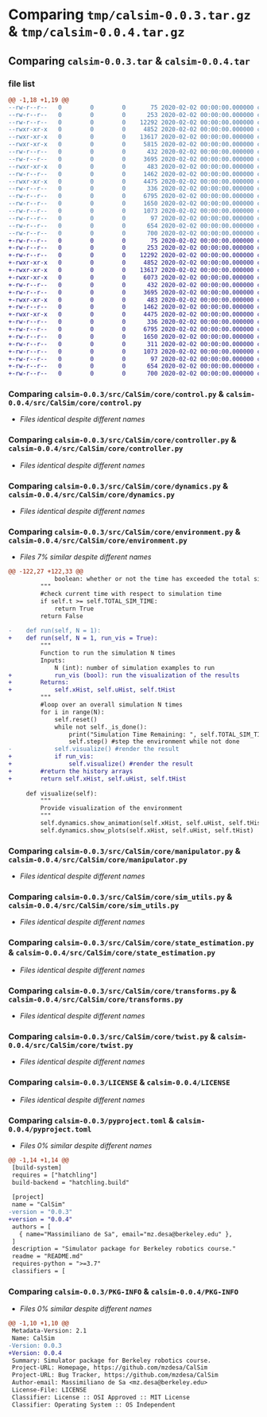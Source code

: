 # Comparing `tmp/calsim-0.0.3.tar.gz` & `tmp/calsim-0.0.4.tar.gz`

## Comparing `calsim-0.0.3.tar` & `calsim-0.0.4.tar`

### file list

```diff
@@ -1,18 +1,19 @@
--rw-r--r--   0        0        0       75 2020-02-02 00:00:00.000000 calsim-0.0.3/src/CalSim/__init__.py
--rw-r--r--   0        0        0      253 2020-02-02 00:00:00.000000 calsim-0.0.3/src/CalSim/core/__init__.py
--rw-r--r--   0        0        0    12292 2020-02-02 00:00:00.000000 calsim-0.0.3/src/CalSim/core/control.py
--rwxr-xr-x   0        0        0     4852 2020-02-02 00:00:00.000000 calsim-0.0.3/src/CalSim/core/controller.py
--rwxr-xr-x   0        0        0    13617 2020-02-02 00:00:00.000000 calsim-0.0.3/src/CalSim/core/dynamics.py
--rwxr-xr-x   0        0        0     5815 2020-02-02 00:00:00.000000 calsim-0.0.3/src/CalSim/core/environment.py
--rw-r--r--   0        0        0      432 2020-02-02 00:00:00.000000 calsim-0.0.3/src/CalSim/core/exceptions.py
--rw-r--r--   0        0        0     3695 2020-02-02 00:00:00.000000 calsim-0.0.3/src/CalSim/core/manipulator.py
--rwxr-xr-x   0        0        0      483 2020-02-02 00:00:00.000000 calsim-0.0.3/src/CalSim/core/run_simulation.py
--rw-r--r--   0        0        0     1462 2020-02-02 00:00:00.000000 calsim-0.0.3/src/CalSim/core/sim_utils.py
--rwxr-xr-x   0        0        0     4475 2020-02-02 00:00:00.000000 calsim-0.0.3/src/CalSim/core/state_estimation.py
--rw-r--r--   0        0        0      336 2020-02-02 00:00:00.000000 calsim-0.0.3/src/CalSim/core/tests.py
--rw-r--r--   0        0        0     6795 2020-02-02 00:00:00.000000 calsim-0.0.3/src/CalSim/core/transforms.py
--rw-r--r--   0        0        0     1650 2020-02-02 00:00:00.000000 calsim-0.0.3/src/CalSim/core/twist.py
--rw-r--r--   0        0        0     1073 2020-02-02 00:00:00.000000 calsim-0.0.3/LICENSE
--rw-r--r--   0        0        0       97 2020-02-02 00:00:00.000000 calsim-0.0.3/README.md
--rw-r--r--   0        0        0      654 2020-02-02 00:00:00.000000 calsim-0.0.3/pyproject.toml
--rw-r--r--   0        0        0      700 2020-02-02 00:00:00.000000 calsim-0.0.3/PKG-INFO
+-rw-r--r--   0        0        0       75 2020-02-02 00:00:00.000000 calsim-0.0.4/src/CalSim/__init__.py
+-rw-r--r--   0        0        0      253 2020-02-02 00:00:00.000000 calsim-0.0.4/src/CalSim/core/__init__.py
+-rw-r--r--   0        0        0    12292 2020-02-02 00:00:00.000000 calsim-0.0.4/src/CalSim/core/control.py
+-rwxr-xr-x   0        0        0     4852 2020-02-02 00:00:00.000000 calsim-0.0.4/src/CalSim/core/controller.py
+-rwxr-xr-x   0        0        0    13617 2020-02-02 00:00:00.000000 calsim-0.0.4/src/CalSim/core/dynamics.py
+-rwxr-xr-x   0        0        0     6073 2020-02-02 00:00:00.000000 calsim-0.0.4/src/CalSim/core/environment.py
+-rw-r--r--   0        0        0      432 2020-02-02 00:00:00.000000 calsim-0.0.4/src/CalSim/core/exceptions.py
+-rw-r--r--   0        0        0     3695 2020-02-02 00:00:00.000000 calsim-0.0.4/src/CalSim/core/manipulator.py
+-rwxr-xr-x   0        0        0      483 2020-02-02 00:00:00.000000 calsim-0.0.4/src/CalSim/core/run_simulation.py
+-rw-r--r--   0        0        0     1462 2020-02-02 00:00:00.000000 calsim-0.0.4/src/CalSim/core/sim_utils.py
+-rwxr-xr-x   0        0        0     4475 2020-02-02 00:00:00.000000 calsim-0.0.4/src/CalSim/core/state_estimation.py
+-rw-r--r--   0        0        0      336 2020-02-02 00:00:00.000000 calsim-0.0.4/src/CalSim/core/tests.py
+-rw-r--r--   0        0        0     6795 2020-02-02 00:00:00.000000 calsim-0.0.4/src/CalSim/core/transforms.py
+-rw-r--r--   0        0        0     1650 2020-02-02 00:00:00.000000 calsim-0.0.4/src/CalSim/core/twist.py
+-rw-r--r--   0        0        0      311 2020-02-02 00:00:00.000000 calsim-0.0.4/tests/test_simulation_simple.py
+-rw-r--r--   0        0        0     1073 2020-02-02 00:00:00.000000 calsim-0.0.4/LICENSE
+-rw-r--r--   0        0        0       97 2020-02-02 00:00:00.000000 calsim-0.0.4/README.md
+-rw-r--r--   0        0        0      654 2020-02-02 00:00:00.000000 calsim-0.0.4/pyproject.toml
+-rw-r--r--   0        0        0      700 2020-02-02 00:00:00.000000 calsim-0.0.4/PKG-INFO
```

### Comparing `calsim-0.0.3/src/CalSim/core/control.py` & `calsim-0.0.4/src/CalSim/core/control.py`

 * *Files identical despite different names*

### Comparing `calsim-0.0.3/src/CalSim/core/controller.py` & `calsim-0.0.4/src/CalSim/core/controller.py`

 * *Files identical despite different names*

### Comparing `calsim-0.0.3/src/CalSim/core/dynamics.py` & `calsim-0.0.4/src/CalSim/core/dynamics.py`

 * *Files identical despite different names*

### Comparing `calsim-0.0.3/src/CalSim/core/environment.py` & `calsim-0.0.4/src/CalSim/core/environment.py`

 * *Files 7% similar despite different names*

```diff
@@ -122,27 +122,33 @@
             boolean: whether or not the time has exceeded the total simulation time
         """
         #check current time with respect to simulation time
         if self.t >= self.TOTAL_SIM_TIME:
             return True
         return False
     
-    def run(self, N = 1):
+    def run(self, N = 1, run_vis = True):
         """
         Function to run the simulation N times
         Inputs:
             N (int): number of simulation examples to run
+            run_vis (bool): run the visualization of the results
+        Returns:
+            self.xHist, self.uHist, self.tHist
         """
         #loop over an overall simulation N times
         for i in range(N):
             self.reset()
             while not self._is_done():
                 print("Simulation Time Remaining: ", self.TOTAL_SIM_TIME - self.t)
                 self.step() #step the environment while not done
-            self.visualize() #render the result
+            if run_vis:
+                self.visualize() #render the result
+        #return the history arrays
+        return self.xHist, self.uHist, self.tHist
             
     def visualize(self):
         """
         Provide visualization of the environment
         """
         self.dynamics.show_animation(self.xHist, self.uHist, self.tHist)
         self.dynamics.show_plots(self.xHist, self.uHist, self.tHist)
```

### Comparing `calsim-0.0.3/src/CalSim/core/manipulator.py` & `calsim-0.0.4/src/CalSim/core/manipulator.py`

 * *Files identical despite different names*

### Comparing `calsim-0.0.3/src/CalSim/core/sim_utils.py` & `calsim-0.0.4/src/CalSim/core/sim_utils.py`

 * *Files identical despite different names*

### Comparing `calsim-0.0.3/src/CalSim/core/state_estimation.py` & `calsim-0.0.4/src/CalSim/core/state_estimation.py`

 * *Files identical despite different names*

### Comparing `calsim-0.0.3/src/CalSim/core/transforms.py` & `calsim-0.0.4/src/CalSim/core/transforms.py`

 * *Files identical despite different names*

### Comparing `calsim-0.0.3/src/CalSim/core/twist.py` & `calsim-0.0.4/src/CalSim/core/twist.py`

 * *Files identical despite different names*

### Comparing `calsim-0.0.3/LICENSE` & `calsim-0.0.4/LICENSE`

 * *Files identical despite different names*

### Comparing `calsim-0.0.3/pyproject.toml` & `calsim-0.0.4/pyproject.toml`

 * *Files 0% similar despite different names*

```diff
@@ -1,14 +1,14 @@
 [build-system]
 requires = ["hatchling"]
 build-backend = "hatchling.build"
 
 [project]
 name = "CalSim"
-version = "0.0.3"
+version = "0.0.4"
 authors = [
   { name="Massimiliano de Sa", email="mz.desa@berkeley.edu" },
 ]
 description = "Simulator package for Berkeley robotics course."
 readme = "README.md"
 requires-python = ">=3.7"
 classifiers = [
```

### Comparing `calsim-0.0.3/PKG-INFO` & `calsim-0.0.4/PKG-INFO`

 * *Files 0% similar despite different names*

```diff
@@ -1,10 +1,10 @@
 Metadata-Version: 2.1
 Name: CalSim
-Version: 0.0.3
+Version: 0.0.4
 Summary: Simulator package for Berkeley robotics course.
 Project-URL: Homepage, https://github.com/mzdesa/CalSim
 Project-URL: Bug Tracker, https://github.com/mzdesa/CalSim
 Author-email: Massimiliano de Sa <mz.desa@berkeley.edu>
 License-File: LICENSE
 Classifier: License :: OSI Approved :: MIT License
 Classifier: Operating System :: OS Independent
```

